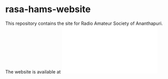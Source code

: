 # rasa-hams-website
This repository contains the site for Radio Amateur Society of Ananthapuri. The website is available at ![rasahams.in](rasahams.in)
